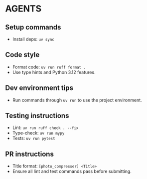 # AGENTS

## Setup commands
- Install deps: `uv sync`

## Code style
- Format code: `uv run ruff format .`
- Use type hints and Python 3.12 features.

## Dev environment tips
- Run commands through `uv run` to use the project environment.

## Testing instructions
- Lint: `uv run ruff check . --fix`
- Type-check: `uv run mypy`
- Tests: `uv run pytest`

## PR instructions
- Title format: `[photo_compresser] <Title>`
- Ensure all lint and test commands pass before submitting.
